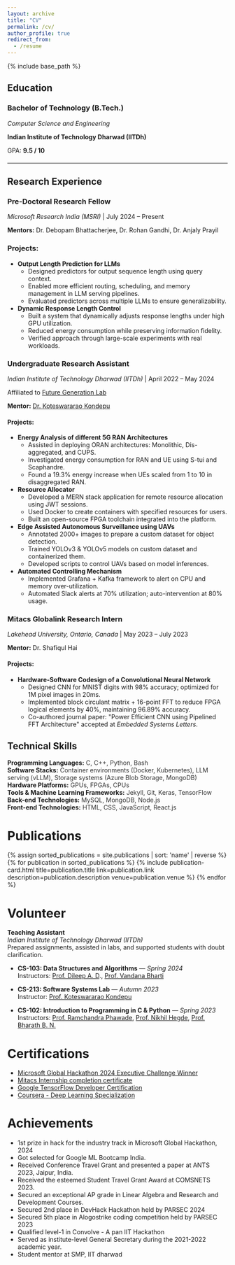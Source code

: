```yaml
---
layout: archive
title: "CV"
permalink: /cv/
author_profile: true
redirect_from:
  - /resume
---
```


{% include base_path %}

<h2>Education</h2>

<div style="margin-bottom: 20px;">
  <h3>Bachelor of Technology (B.Tech.)</h3>
  <p><em>Computer Science and Engineering</em></p>
  <p><strong>Indian Institute of Technology Dharwad (IITDh)</strong></p>
  <p>GPA: <strong>9.5 / 10</strong></p>
</div>

<hr>

<h2>Research Experience</h2>

<div style="margin-bottom: 20px;">
  <h3>Pre-Doctoral Research Fellow</h3>
  <p><em>Microsoft Research India (MSRI)</em> | July 2024 – Present</p>
  <p><strong>Mentors:</strong> Dr. Debopam Bhattacherjee, Dr. Rohan Gandhi, Dr. Anjaly Prayil</p>

  <h3>Projects:</h3>
  <ul>
    <li><strong>Output Length Prediction for LLMs</strong>
      <ul>
        <li>Designed predictors for output sequence length using query context.</li>
        <li>Enabled more efficient routing, scheduling, and memory management in LLM serving pipelines.</li>
        <li>Evaluated predictors across multiple LLMs to ensure generalizability.</li>
      </ul>
    </li>
    <li><strong>Dynamic Response Length Control</strong>
      <ul>
        <li>Built a system that dynamically adjusts response lengths under high GPU utilization.</li>
        <li>Reduced energy consumption while preserving information fidelity.</li>
        <li>Verified approach through large-scale experiments with real workloads.</li>
      </ul>
    </li>
  </ul>
</div>

<div style="margin-bottom: 20px;">
  <h3>Undergraduate Research Assistant</h3>
  <p><em>Indian Institute of Technology Dharwad (IITDh)</em> | April 2022 – May 2024</p>
  <p>Affiliated to <a href="https://futuregnetworks.iitdh.ac.in/home" target="_blank">Future Generation Lab</a></p>
  <p><strong>Mentor:</strong> <a href="https://scholar.google.com/citations?user=X-yZFQkAAAAJ&hl=en" target="_blank">Dr. Koteswararao Kondepu</a></p>

  <h4>Projects:</h4>
  <ul>
    <li><strong>Energy Analysis of different 5G RAN Architectures</strong>
      <ul>
        <li>Assisted in deploying ORAN architectures: Monolithic, Dis-aggregated, and CUPS.</li>
        <li>Investigated energy consumption for RAN and UE using S-tui and Scaphandre.</li>
        <li>Found a 19.3% energy increase when UEs scaled from 1 to 10 in disaggregated RAN.</li>
      </ul>
    </li>
    <li><strong>Resource Allocator</strong>
      <ul>
        <li>Developed a MERN stack application for remote resource allocation using JWT sessions.</li>
        <li>Used Docker to create containers with specified resources for users.</li>
        <li>Built an open-source FPGA toolchain integrated into the platform.</li>
      </ul>
    </li>
    <li><strong>Edge Assisted Autonomous Surveillance using UAVs</strong>
      <ul>
        <li>Annotated 2000+ images to prepare a custom dataset for object detection.</li>
        <li>Trained YOLOv3 & YOLOv5 models on custom dataset and containerized them.</li>
        <li>Developed scripts to control UAVs based on model inferences.</li>
      </ul>
    </li>
    <li><strong>Automated Controlling Mechanism</strong>
      <ul>
        <li>Implemented Grafana + Kafka framework to alert on CPU and memory over-utilization.</li>
        <li>Automated Slack alerts at 70% utilization; auto-intervention at 80% usage.</li>
      </ul>
    </li>
  </ul>
</div>

<div style="margin-bottom: 20px;">
  <h3>Mitacs Globalink Research Intern</h3>
  <p><em>Lakehead University, Ontario, Canada</em> | May 2023 – July 2023</p>
  <p><strong>Mentor:</strong> Dr. Shafiqul Hai</p>

  <h4>Projects:</h4>
  <ul>
    <li><strong>Hardware-Software Codesign of a Convolutional Neural Network</strong>
      <ul>
        <li>Designed CNN for MNIST digits with 98% accuracy; optimized for 1M pixel images in 20ms.</li>
        <li>Implemented block circulant matrix + 16-point FFT to reduce FPGA logical elements by 40%, maintaining 96.89% accuracy.</li>
        <li>Co-authored journal paper: "Power Efficient CNN using Pipelined FFT Architecture" accepted at <em>Embedded Systems Letters</em>.</li>
      </ul>
    </li>
  </ul>
</div>



  
<h2>Technical Skills</h2>
<ul style="list-style-type:none; padding-left:0;">
  <li><strong>Programming Languages:</strong> <span style="color:#333;">C, C++, Python, Bash</span></li>
  <li><strong>Software Stacks:</strong> <span style="color:#333;">Container environments (Docker, Kubernetes), LLM serving (vLLM), Storage systems (Azure Blob Storage, MongoDB)</span></li>
  <li><strong>Hardware Platforms:</strong> <span style="color:#333;">GPUs, FPGAs, CPUs</span></li>
  <li><strong>Tools &amp; Machine Learning Frameworks:</strong> <span style="color:#333;">Jekyll, Git, Keras, TensorFlow</span></li>
  <li><strong>Back-end Technologies:</strong> <span style="color:#333;">MySQL, MongoDB, Node.js</span></li>
  <li><strong>Front-end Technologies:</strong> <span style="color:#333;">HTML, CSS, JavaScript, React.js</span></li>
</ul>


Publications
======
{% assign sorted_publications = site.publications | sort: 'name' | reverse %}
{% for publication in sorted_publications %}
  {% include publication-card.html title=publication.title link=publication.link description=publication.description venue=publication.venue %}
{% endfor %}

Volunteer
=========

**Teaching Assistant**  
*Indian Institute of Technology Dharwad (IITDh)*  
Prepared assignments, assisted in labs, and supported students with doubt clarification.

- **CS-103: Data Structures and Algorithms** — *Spring 2024*  
  Instructors: [Prof. Dileep A. D](https://www.iitdh.ac.in/user-profile/dileep-d)., [Prof. Vandana Bharti](https://www.iitdh.ac.in/user-profile/vandana-bharti)  

- **CS-213: Software Systems Lab** — *Autumn 2023*  
  Instructor: [Prof. Koteswararao Kondepu](https://scholar.google.com/citations?user=X-yZFQkAAAAJ&hl=en)  

- **CS-102: Introduction to Programming in C & Python** — *Spring 2023*  
  Instructors: [Prof. Ramchandra Phawade](https://iitdh.ac.in/prb/), [Prof. Nikhil Hegde](https://hegden.github.io/), [Prof. Bharath B. N.](https://bharathbettagere.github.io/mywebpage/)





Certifications
======
* [Microsoft Global Hackathon 2024 Executive Challenge Winner](https://www.credly.com/badges/6819c675-44cb-403c-8fd9-9ad52771a74c)
* [Mitacs Internship completion certificate](https://drive.google.com/file/d/1uRjsQHKJ4J24tW7rNavE1DJTcGGA-owx/view?usp=drive_link)
* [Google TensorFlow Developer Certification](https://www.credential.net/dfc01baa-6c26-46b9-89a5-be29c3e13e6d#gs.38n1ct)
* [Coursera - Deep Learning Specialization](https://coursera.org/share/17cd396d4e13ed542ff91018697e562b)

Achievements
======
* 1st prize in hack for the industry track in Microsoft Global Hackathon, 2024
* Got selected for Google ML Bootcamp India.
* Received Conference Travel Grant and presented a paper at ANTS 2023, Jaipur, India.
* Received the esteemed Student Travel Grant Award at COMSNETS 2023.
* Secured an exceptional AP grade in Linear Algebra and Research and Development Courses.
* Secured 2nd place in DevHack Hackathon held by PARSEC 2024
* Secured 5th place in Alogostrike coding competition held by PARSEC 2023
* Qualified level-1 in Convolve - A pan IIT Hackathon
* Served as institute-level General Secretary during the 2021-2022 academic year.
* Student mentor at SMP, IIT dharwad


